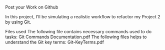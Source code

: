 Post your Work on Github

In this project, I'll be simulating a realistic workflow to refactor my Project 2 by using Git.


Files used
The following file contains necessary commands used to do tasks:
Git Commands Documentation.pdf
The following files helps to understand the Git key terms:
Git-KeyTerms.pdf
